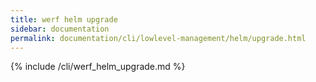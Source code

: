 ```yaml
---
title: werf helm upgrade
sidebar: documentation
permalink: documentation/cli/lowlevel-management/helm/upgrade.html
---
```


{% include /cli/werf_helm_upgrade.md %}

